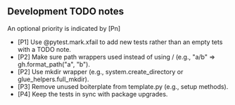 ## Development TODO notes

An optional priority is indicated by [Pn]

- [P1] Use @pytest.mark.xfail to add new tests rather than an empty tets with a TODO note.
- [P2] Make sure path wrappers used instead of using / (e.g., "a/b" => gh.format_path("a", "b").
- [P2] Use mkdir wrapper (e.g., system.create_directory or glue_helpers.full_mkdir).
- [P3] Remove unused boiterplate from template.py (e.g., setup methods).
- [P4] Keep the tests in sync with package upgrades.

